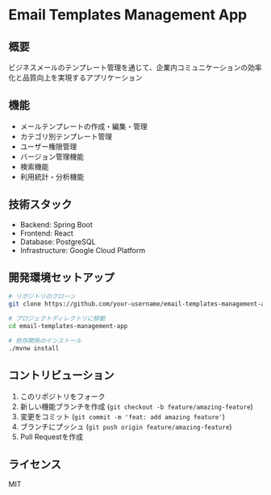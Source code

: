 # Email Templates Management App

## 概要
ビジネスメールのテンプレート管理を通じて、企業内コミュニケーションの効率化と品質向上を実現するアプリケーション

## 機能
- メールテンプレートの作成・編集・管理
- カテゴリ別テンプレート管理
- ユーザー権限管理
- バージョン管理機能
- 検索機能
- 利用統計・分析機能

## 技術スタック
- Backend: Spring Boot
- Frontend: React
- Database: PostgreSQL
- Infrastructure: Google Cloud Platform

## 開発環境セットアップ
```bash
# リポジトリのクローン
git clone https://github.com/your-username/email-templates-management-app.git

# プロジェクトディレクトリに移動
cd email-templates-management-app

# 依存関係のインストール
./mvnw install
```

## コントリビューション
1. このリポジトリをフォーク
2. 新しい機能ブランチを作成 (`git checkout -b feature/amazing-feature`)
3. 変更をコミット (`git commit -m 'feat: add amazing feature'`)
4. ブランチにプッシュ (`git push origin feature/amazing-feature`)
5. Pull Requestを作成

## ライセンス
MIT
